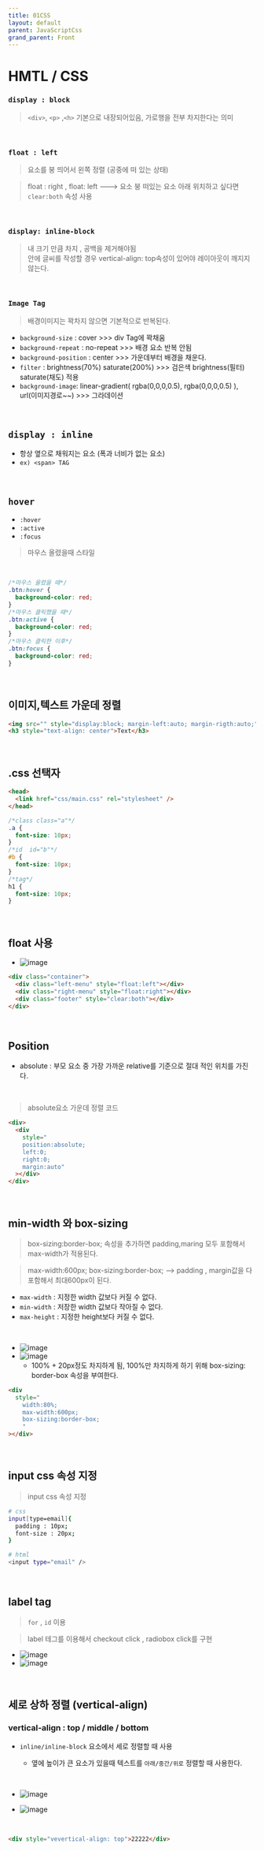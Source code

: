 ```yaml
---
title: 01CSS
layout: default
parent: JavaScriptCss
grand_parent: Front
---
```


# HMTL / CSS

### `display : block`

> `<div>`, `<p>` ,`<h>` 기본으로 내장되어있음, 가로행을 전부 차지한다는 의미

<br />

### `float : left`

> 요소를 붕 띄어서 왼쪽 정렬 (공중에 떠 있는 상태)

> float : right , float: left ---> 요소 붕 떠있는 요소 아래 위치하고 싶다면 `clear:both` 속성 사용

<br />

### `display: inline-block`

> 내 크기 만큼 차지 , 공백을 제거해야됨 <br /> 안에 글씨를 작성할 경우 vertical-align: top속성이 있어야 레이아웃이 깨지지 않는다.

<br />

### `Image Tag`

> 배경이미지는 꽉차지 않으면 기본적으로 반복된다.

- `background-size` : cover >>> div Tag에 꽉채움
- `background-repeat` : no-repeat >>> 배경 요소 반복 안됨
- `background-position` : center >>> 가운데부터 배경을 채운다.
- `filter` : brightness(70%) saturate(200%) >>> 검은색 brightness(필터) saturate(채도) 적용
- `background-image`: linear-gradient( rgba(0,0,0,0.5), rgba(0,0,0,0.5) ), url(이미지경로~~) >>> 그라데이션

<br />

## `display : inline`

- 항상 옆으로 채워지는 요소 (폭과 너비가 없는 요소)
- `ex) <span> TAG`

<br />

## `hover`

- `:hover`
- `:active`
- `:focus`

> 마우스 올렸을때 스타일

<br />

```css
/*마우스 올렸을 때*/
.btn:hover {
  background-color: red;
}
/*마우스 클릭했을 때*/
.btn:active {
  background-color: red;
}
/*마우스 클릭한 이후*/
.btn:focus {
  background-color: red;
}
```

<br />

## 이미지,텍스트 가운데 정렬

```html
<img src="" style="display:block; margin-left:auto; margin-rigth:auto;" />
<h3 style="text-align: center">Text</h3>
```

<br />

## .css 선택자

```html
<head>
  <link href="css/main.css" rel="stylesheet" />
</head>
```

```css
/*class class="a"*/
.a {
  font-size: 10px;
}
/*id  id="b"*/
#b {
  font-size: 10px;
}
/*tag*/
h1 {
  font-size: 10px;
}
```

<br />

## float 사용

- ![image](../../../image/c11.png)

```html
<div class="container">
  <div class="left-menu" style="float:left"></div>
  <div class="right-menu" style="float:right"></div>
  <div class="footer" style="clear:both"></div>
</div>
```

<br />

## Position

- absolute : 부모 요소 중 가장 가까운 relative를 기준으로 절대 적인 위치를 가진다.

<br />

> absolute요소 가운데 정렬 코드

```html
<div>
  <div
    style="
    position:absolute;
    left:0;
    right:0;
    margin:auto"
  ></div>
</div>
```

<br />

## min-width 와 box-sizing

> box-sizing:border-box; 속성을 추가하면 padding,maring 모두 포함해서 max-width가 적용된다.

> max-width:600px; box-sizing:border-box; --> padding , margin값을 다 포함해서 최대600px이 된다.

- `max-width` : 지정한 width 값보다 커질 수 없다.
- `min-width` : 저장한 width 값보다 작아질 수 없다.
- `max-height` : 지정한 height보다 커질 수 없다.

<br />

- ![image](../../../image/c12.png)
- ![image](../../../image/c13.png)
  - 100% + 20px정도 차지하게 됨, 100%만 차지하게 하기 위해 box-sizing: border-box 속성을 부여한다.

```html
<div
  style="
    width:80%;
    max-width:600px;
    box-sizing:border-box;
    "
></div>
```

<br />

## input css 속성 지정

> input css 속성 지정

```bash
# css
input[type=email]{
  padding : 10px;
  font-size : 20px;
}

# html
<input type="email" />
```

<br />

## label tag

> `for` , `id` 이용

> label 테그를 이용해서 checkout click , radiobox click를 구현

- ![image](../../../image/c14.png)
- ![image](../../../image/c15.png)

<br />

## 세로 상하 정렬 (vertical-align)

### vertical-align : top / middle / bottom

- `inline/inline-block` 요소에서 세로 정렬할 때 사용

  - 옆에 높이가 큰 요소가 있을때 텍스트를 `아래/중간/위로` 정렬할 때 사용한다.

<br />

- ![image](../../../image/c16.png)
- ![image](../../../image/c17.png)

  <br />

```html
<div style="vevertical-align: top">22222</div>
```
